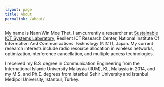 ```yaml
---
layout: page
title: About
permalink: /about/
---
```


My name is Nann Win Moe Thet. I am currently a researcher at [Sustainable ICT Systems Laboratory](https://www.nict.go.jp/en/resil/sustainable.html), Resilent ICT Research Center, National Institute Of Information And Communications Technology (NICT), Japan. My current research interests include radio resource allocation in wireless networks, optimization,interference cancellation, and multiple access technologies.

I received my B.S. degree in Communication Engineering from the International Islamic University Malaysia (IIUM), KL, Malaysia in 2014, and my M.S. and Ph.D. degrees from Istanbul Sehir University and Istanbul Medipol University, Istanbul, Turkey.

